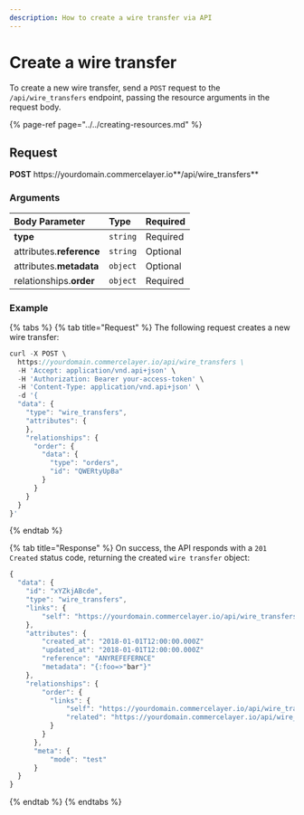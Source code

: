 ```yaml
---
description: How to create a wire transfer via API
---
```


# Create a wire transfer

To create a new wire transfer, send a `POST` request to the `/api/wire_transfers` endpoint, passing the resource arguments in the request body.

{% page-ref page="../../creating-resources.md" %}

## Request

**POST** https://<i></i>yourdomain.commercelayer.io**/api/wire_transfers**

### Arguments

| Body Parameter | Type | Required |
| :--- | :--- | :--- |
| **type** | `string` | Required |
| attributes.**reference** | `string` | Optional |
| attributes.**metadata** | `object` | Optional |
| relationships.**order** | `object` | Required |

### Example

{% tabs %}
{% tab title="Request" %}
The following request creates a new wire transfer:

```javascript
curl -X POST \
  https://yourdomain.commercelayer.io/api/wire_transfers \
  -H 'Accept: application/vnd.api+json' \
  -H 'Authorization: Bearer your-access-token' \
  -H 'Content-Type: application/vnd.api+json' \
  -d '{
  "data": {
    "type": "wire_transfers",
    "attributes": {
    },
    "relationships": {
      "order": {
        "data": {
          "type": "orders",
          "id": "QWERtyUpBa"
        }
      }
    }
  }
}'
```
{% endtab %}

{% tab title="Response" %}
On success, the API responds with a `201 Created` status code, returning the created `wire transfer` object:

```javascript
{
  "data": {
    "id": "xYZkjABcde",
    "type": "wire_transfers",
    "links": {
        "self": "https://yourdomain.commercelayer.io/api/wire_transfers/xYZkjABcde"
    },
    "attributes": {
        "created_at": "2018-01-01T12:00:00.000Z"
        "updated_at": "2018-01-01T12:00:00.000Z"
        "reference": "ANYREFEFERNCE"
        "metadata": "{:foo=>"bar"}"
    },
    "relationships": {
        "order": {
          "links": {
              "self": "https://yourdomain.commercelayer.io/api/wire_transfers/xYZkjABcde/relationships/order",
              "related": "https://yourdomain.commercelayer.io/api/wire_transfers/xYZkjABcde/order"
          }
        }
      },
      "meta": {
          "mode": "test"
      }
  }
}
```
{% endtab %}
{% endtabs %}
